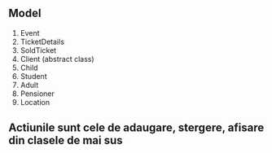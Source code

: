 ## Model
1. Event
2. TicketDetails
3. SoldTicket
4. Client (abstract class)
5. Child
6. Student
7. Adult
8. Pensioner
9. Location


## Actiunile sunt cele de adaugare, stergere, afisare din clasele de mai sus
